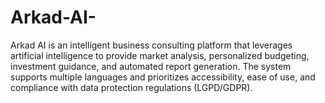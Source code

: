 # Arkad-AI-
Arkad AI is an intelligent business consulting platform that leverages artificial intelligence to provide market analysis, personalized budgeting, investment guidance, and automated report generation. The system supports multiple languages and prioritizes accessibility, ease of use, and compliance with data protection regulations (LGPD/GDPR).
